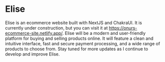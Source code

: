 # Elise

Elise is an ecommerce website built with NextJS and ChakraUI. It is currently under construction, but you can visit it at https://onurs-ecommerce-site.netlify.app/. Elise will be a modern and user-friendly platform for buying and selling products online. It will feature a clean and intuitive interface, fast and secure payment processing, and a wide range of products to choose from. Stay tuned for more updates as I continue to develop and improve Elise.
